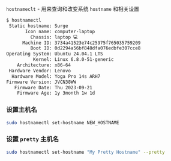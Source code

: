 `hostnameclt` - 用来查询和改变系统 `hostname` 和相关设置

```bash
$ hostnamectl
 Static hostname: Surge
       Icon name: computer-laptop
         Chassis: laptop 💻
      Machine ID: 3734a41523e74c25975f765035759209
         Boot ID: 0d2294a56bf848dfa076edbfe307cce8
Operating System: Ubuntu 24.04.1 LTS              
          Kernel: Linux 6.8.0-51-generic
    Architecture: x86-64
 Hardware Vendor: Lenovo
  Hardware Model: Yoga Pro 14s ARH7
Firmware Version: JVCN38WW
   Firmware Date: Thu 2023-09-21
    Firmware Age: 1y 3month 1w 1d
```

### 设置主机名
```bash
sudo hostnamectl set-hostname NEW_HOSTNAME
```

### 设置 `pretty` 主机名
```bash
sudo hostnamectl set-hostname "My Pretty Hostname" --pretty
```